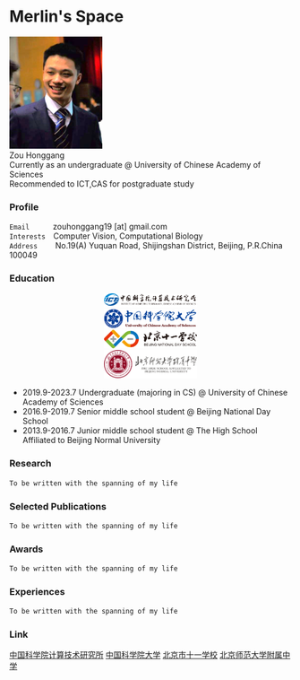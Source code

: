 # Merlin's Space

<img src="images/zhaopian.jpeg" width="33%"> <br>
Zou Honggang <br>
Currently as an undergraduate @ University of Chinese Academy of Sciences <br>
Recommended to ICT,CAS for postgraduate study <br>
 
### Profile
`Email`&emsp;&emsp;&emsp;zouhonggang19 [at] gmail.com <br>
`Interests`&emsp;Computer Vision, Computational Biology <br>
`Address`&emsp;&emsp; No.19(A) Yuquan Road, Shijingshan District, Beijing, P.R.China 100049

### Education
<div align=center>
  <img src="images/jisuansuo.jpg" width="33%"> <br>
  <img src="images/guokeda.jpg" width="33%"> <br>
  <img src="images/shiyi.jpg" width="33%"> <br>
  <img src="images/fuzhong.jpg" width="33%"> <br>
</div>

- 2019.9-2023.7 Undergraduate (majoring in CS) @ University of Chinese Academy of Sciences
- 2016.9-2019.7 Senior middle school student @ Beijing National Day School
- 2013.9-2016.7 Junior middle school student @ The High School Affiliated to Beijing Normal University

### Research
```markdown
To be written with the spanning of my life
```

### Selected Publications
```markdown
To be written with the spanning of my life
```

### Awards
```markdown
To be written with the spanning of my life
```

### Experiences
```markdown
To be written with the spanning of my life
```

### Link
[中国科学院计算技术研究所](http://www.ict.ac.cn/)
[中国科学院大学](https://www.ucas.ac.cn/)
[北京市十一学校](http://www.bnds.cn/)
[北京师范大学附属中学](https://www.bjsdfz.com/)
